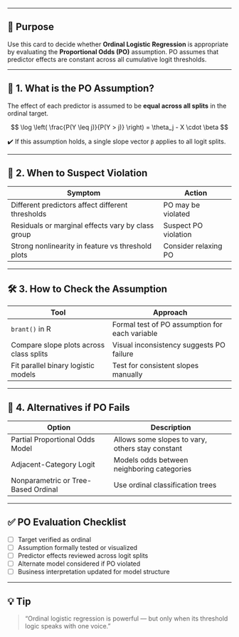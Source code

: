 ___
## 🎯 Purpose

Use this card to decide whether **Ordinal Logistic Regression** is appropriate by evaluating the **Proportional Odds (PO)** assumption. PO assumes that predictor effects are constant across all cumulative logit thresholds.

---

## 📐 1. What is the PO Assumption?

The effect of each predictor is assumed to be **equal across all splits** in the ordinal target.

$$
\log \left( \frac{P(Y \leq j)}{P(Y > j)} \right) = \theta_j - X \cdot \beta
$$

✔️ If this assumption holds, a single slope vector `β` applies to all logit splits.

---

## 🧪 2. When to Suspect Violation

| Symptom                                           | Action               |
| ------------------------------------------------- | -------------------- |
| Different predictors affect different thresholds  | PO may be violated   |
| Residuals or marginal effects vary by class group | Suspect PO violation |
| Strong nonlinearity in feature vs threshold plots | Consider relaxing PO |

---

## 🛠️ 3. How to Check the Assumption

| Tool                                    | Approach                                       |
| --------------------------------------- | ---------------------------------------------- |
| `brant()` in R                          | Formal test of PO assumption for each variable |
| Compare slope plots across class splits | Visual inconsistency suggests PO failure       |
| Fit parallel binary logistic models     | Test for consistent slopes manually            |

---

## 🔁 4. Alternatives if PO Fails

| Option                              | Description                                      |
| ----------------------------------- | ------------------------------------------------ |
| Partial Proportional Odds Model     | Allows some slopes to vary, others stay constant |
| Adjacent-Category Logit             | Models odds between neighboring categories       |
| Nonparametric or Tree-Based Ordinal | Use ordinal classification trees                 |

---

## ✅ PO Evaluation Checklist

* [ ] Target verified as ordinal
* [ ] Assumption formally tested or visualized
* [ ] Predictor effects reviewed across logit splits
* [ ] Alternate model considered if PO violated
* [ ] Business interpretation updated for model structure

---

## 💡 Tip

> “Ordinal logistic regression is powerful — but only when its threshold logic speaks with one voice.”
